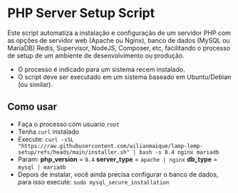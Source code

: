 # PHP Server Setup Script

Este script automatiza a instalação e configuração de um servidor PHP com as opções de servidor web (Apache ou Nginx), banco de dados (MySQL ou MariaDB) Redis, Supervisor, NodeJS, Composer, etc, facilitando o processo de setup de um ambiente de desenvolvimento ou produção.

- O processo é indicado para um sistema recem instalado.
- O script deve ser executado em um sistema baseado em Ubuntu/Debian (ou similar).


## Como usar
- Faça o processo com usuario ```root```
- Tenha ```curl``` instalado
- Execute: ```curl -sSL "https://raw.githubusercontent.com/wilianmaique/lamp-lemp-setup/refs/heads/main/installer.sh" | bash -s 8.4 nginx mariadb```
- Param: **php_version** = ```8.4``` **server_type** = ```apache | nginx``` **db_type** = ```mysql | mariadb```
- Depois de instalar, você ainda precisa configurar o banco de dados, para isso execute: ```sudo mysql_secure_installation```